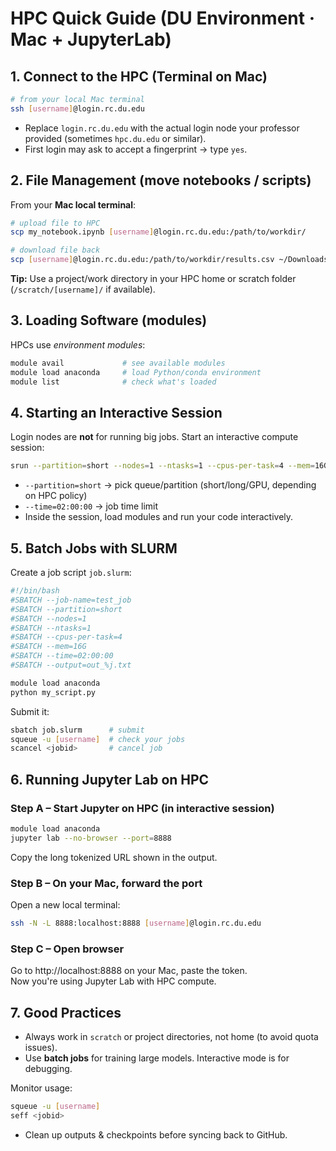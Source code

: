 # HPC Quick Guide (DU Environment · Mac + JupyterLab)

## 1. Connect to the HPC (Terminal on Mac)

```bash
# from your local Mac terminal
ssh [username]@login.rc.du.edu
```

- Replace `login.rc.du.edu` with the actual login node your professor provided (sometimes `hpc.du.edu` or similar).
- First login may ask to accept a fingerprint → type `yes`.

## 2. File Management (move notebooks / scripts)

From your **Mac local terminal**:

```bash
# upload file to HPC
scp my_notebook.ipynb [username]@login.rc.du.edu:/path/to/workdir/

# download file back
scp [username]@login.rc.du.edu:/path/to/workdir/results.csv ~/Downloads/
```

**Tip:** Use a project/work directory in your HPC home or scratch folder (`/scratch/[username]/` if available).

## 3. Loading Software (modules)

HPCs use *environment modules*:

```bash
module avail             # see available modules
module load anaconda     # load Python/conda environment
module list              # check what's loaded
```

## 4. Starting an Interactive Session

Login nodes are **not** for running big jobs. Start an interactive compute session:

```bash
srun --partition=short --nodes=1 --ntasks=1 --cpus-per-task=4 --mem=16G --time=02:00:00 --pty bash
```

- `--partition=short` → pick queue/partition (short/long/GPU, depending on HPC policy)
- `--time=02:00:00` → job time limit
- Inside the session, load modules and run your code interactively.

## 5. Batch Jobs with SLURM

Create a job script `job.slurm`:

```bash
#!/bin/bash
#SBATCH --job-name=test_job
#SBATCH --partition=short
#SBATCH --nodes=1
#SBATCH --ntasks=1
#SBATCH --cpus-per-task=4
#SBATCH --mem=16G
#SBATCH --time=02:00:00
#SBATCH --output=out_%j.txt

module load anaconda
python my_script.py
```

Submit it:

```bash
sbatch job.slurm      # submit
squeue -u [username]  # check your jobs
scancel <jobid>       # cancel job
```

## 6. Running Jupyter Lab on HPC

### Step A – Start Jupyter on HPC (in interactive session)

```bash
module load anaconda
jupyter lab --no-browser --port=8888
```

Copy the long tokenized URL shown in the output.

### Step B – On your Mac, forward the port

Open a new local terminal:

```bash
ssh -N -L 8888:localhost:8888 [username]@login.rc.du.edu
```

### Step C – Open browser

Go to http://localhost:8888 on your Mac, paste the token.  
Now you're using Jupyter Lab with HPC compute.

## 7. Good Practices

- Always work in `scratch` or project directories, not home (to avoid quota issues).
- Use **batch jobs** for training large models. Interactive mode is for debugging.

Monitor usage:

```bash
squeue -u [username]
seff <jobid>
```

- Clean up outputs & checkpoints before syncing back to GitHub.